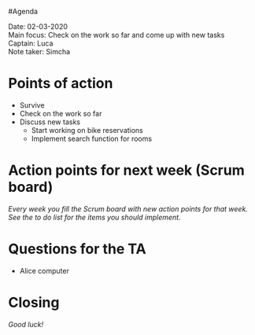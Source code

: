 #Agenda

Date: 02-03-2020\
Main focus: Check on the work so far and come up with new tasks\
Captain: Luca\
Note taker: Simcha

# Points of action
 - Survive
 - Check on the work so far
 - Discuss new tasks
    - Start working on bike reservations
    - Implement search function for rooms
 
# Action points for next week (Scrum board)
*Every week you fill the Scrum board with new action points for that week. See the to do list for the items you should implement.*

# Questions for the TA
- Alice computer

# Closing
*Good luck!*
